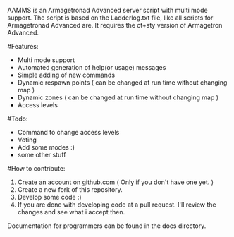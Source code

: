AAMMS is an Armagetronad Advanced server script with multi mode support.
The script is based on the Ladderlog.txt file, like all scripts for Armagetronad Advanced are.
It requires the ct+sty version of Armagetron Advanced.

#Features:
* Multi mode support
* Automated generation of help(or usage) messages
* Simple adding of new commands
* Dynamic respawn points ( can be changed at run time without changing map )
* Dynamic zones ( can be changed at run time without changing map )
* Access levels

#Todo:
* Command to change access levels
* Voting
* Add some modes :)
* some other stuff

#How to contribute:
1. Create an account on github.com ( Only if you don't have one yet. )
2. Create a new fork of this repository.
3. Develop some code :)
4. If you are done with developing code at a pull request. I'll review the changes and see
   what i accept then.

Documentation for programmers can be found in the docs directory. 
